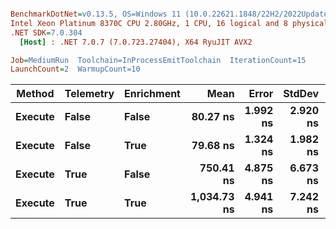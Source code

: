 ``` ini

BenchmarkDotNet=v0.13.5, OS=Windows 11 (10.0.22621.1848/22H2/2022Update/SunValley2), VM=Hyper-V
Intel Xeon Platinum 8370C CPU 2.80GHz, 1 CPU, 16 logical and 8 physical cores
.NET SDK=7.0.304
  [Host] : .NET 7.0.7 (7.0.723.27404), X64 RyuJIT AVX2

Job=MediumRun  Toolchain=InProcessEmitToolchain  IterationCount=15  
LaunchCount=2  WarmupCount=10  

```
|  Method | Telemetry | Enrichment |        Mean |    Error |   StdDev | Allocated |
|-------- |---------- |----------- |------------:|---------:|---------:|----------:|
| **Execute** |     **False** |      **False** |    **80.27 ns** | **1.992 ns** | **2.920 ns** |         **-** |
| **Execute** |     **False** |       **True** |    **79.68 ns** | **1.324 ns** | **1.982 ns** |         **-** |
| **Execute** |      **True** |      **False** |   **750.41 ns** | **4.875 ns** | **6.673 ns** |         **-** |
| **Execute** |      **True** |       **True** | **1,034.73 ns** | **4.941 ns** | **7.242 ns** |         **-** |
